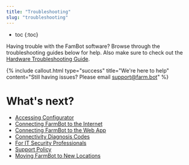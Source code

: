 ```yaml
---
title: "Troubleshooting"
slug: "troubleshooting"
---
```


* toc
{:toc}

Having trouble with the FamBot software? Browse through the troubleshooting guides below for help. Also make sure to check out the [Hardware Troubleshooting Guide](https://genesis.farm.bot/docs/troubleshooting).

{%
include callout.html
type="success"
title="We're here to help"
content="Still having issues? Please email [support@farm.bot](mailto:support@farm.bot)"
%}


# What's next?

 * [Accessing Configurator](troubleshooting/accessing-configurator.md)
 * [Connecting FarmBot to the Internet](troubleshooting/connecting-farmbot-to-the-internet.md)
 * [Connecting FarmBot to the Web App](troubleshooting/connecting-farmbot-to-the-web-app.md)
 * [Connectivity Diagnosis Codes](troubleshooting/connectivity-codes.md)
 * [For IT Security Professionals](troubleshooting/for-it-security-professionals.md)
 * [Support Policy](troubleshooting/support-policy.md)
 * [Moving FarmBot to New Locations](troubleshooting/moving-farmbot-to-new-locations.md)
